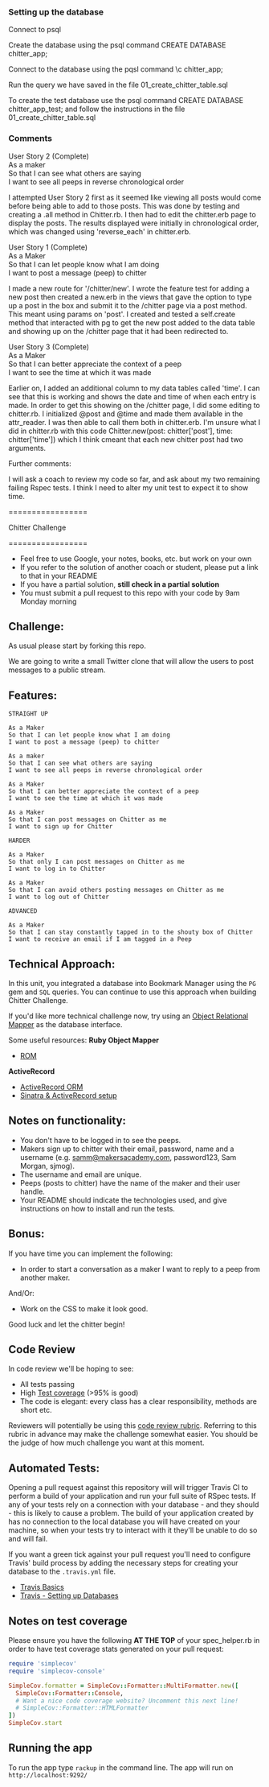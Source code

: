 ### Setting up the database 

Connect to psql

Create the database using the psql command CREATE DATABASE chitter_app;

Connect to the database using the pqsl command \c chitter_app;

Run the query we have saved in the file 01_create_chitter_table.sql

To create the test database use the psql command CREATE DATABASE chitter_app_test; and follow the instructions in the file 01_create_chitter_table.sql

### Comments

User Story 2 (Complete)  
As a maker   
So that I can see what others are saying    
I want to see all peeps in reverse chronological order  

I attempted User Story 2 first as it seemed like viewing all posts would come before being able to add to those posts. This was done by testing and creating a .all method in Chitter.rb. I then had to edit the chitter.erb page to display the posts. The results displayed were initially in chronological order, which was changed using 'reverse_each' in chitter.erb. 

User Story 1 (Complete)  
As a Maker  
So that I can let people know what I am doing    
I want to post a message (peep) to chitter  

I made a new route for '/chitter/new'. I wrote the feature test for adding a new post then created a new.erb in the views that gave the option to type up a post in the box and submit it to the /chitter page via a post method. This meant using params on 'post'. I created and tested a self.create method that interacted with pg to get the new post added to the data table and showing up on the /chitter page that it had been redirected to. 

User Story 3 (Complete)  
As a Maker  
So that I can better appreciate the context of a peep  
I want to see the time at which it was made  

Earlier on, I added an additional column to my data tables called 'time'. I can see that this is working and shows the date and time of when each entry is made. In order to get this showing on the /chitter page, I did some editing to chitter.rb. I initialized @post and @time and made them available in the attr_reader. I was then able to call them both in chitter.erb. I'm unsure what I did in chitter.rb with this code Chitter.new(post: chitter['post'], time: chitter['time']) which I think cmeant that each new chitter post had two arguments. 

Further comments: 

I will ask a coach to review my code so far, and ask about my two remaining failing Rspec tests. I think I need to alter my unit test to expect it to show time. 

=================

Chitter Challenge

=================

* Feel free to use Google, your notes, books, etc. but work on your own
* If you refer to the solution of another coach or student, please put a link to that in your README
* If you have a partial solution, **still check in a partial solution**
* You must submit a pull request to this repo with your code by 9am Monday morning

Challenge:
-------

As usual please start by forking this repo.

We are going to write a small Twitter clone that will allow the users to post messages to a public stream.

Features:
-------

```
STRAIGHT UP

As a Maker
So that I can let people know what I am doing  
I want to post a message (peep) to chitter

As a maker
So that I can see what others are saying  
I want to see all peeps in reverse chronological order

As a Maker
So that I can better appreciate the context of a peep
I want to see the time at which it was made

As a Maker
So that I can post messages on Chitter as me
I want to sign up for Chitter

HARDER

As a Maker
So that only I can post messages on Chitter as me
I want to log in to Chitter

As a Maker
So that I can avoid others posting messages on Chitter as me
I want to log out of Chitter

ADVANCED

As a Maker
So that I can stay constantly tapped in to the shouty box of Chitter
I want to receive an email if I am tagged in a Peep
```

Technical Approach:
-----

In this unit, you integrated a database into Bookmark Manager using the `PG` gem and `SQL` queries. You can continue to use this approach when building Chitter Challenge.

If you'd like more technical challenge now, try using an [Object Relational Mapper](https://en.wikipedia.org/wiki/Object-relational_mapping) as the database interface.

Some useful resources:
**Ruby Object Mapper**
- [ROM](https://rom-rb.org/)

**ActiveRecord**
- [ActiveRecord ORM](https://guides.rubyonrails.org/active_record_basics.html)
- [Sinatra & ActiveRecord setup](https://learn.co/lessons/sinatra-activerecord-setup)

Notes on functionality:
------

* You don't have to be logged in to see the peeps.
* Makers sign up to chitter with their email, password, name and a username (e.g. samm@makersacademy.com, password123, Sam Morgan, sjmog).
* The username and email are unique.
* Peeps (posts to chitter) have the name of the maker and their user handle.
* Your README should indicate the technologies used, and give instructions on how to install and run the tests.

Bonus:
-----

If you have time you can implement the following:

* In order to start a conversation as a maker I want to reply to a peep from another maker.

And/Or:

* Work on the CSS to make it look good.

Good luck and let the chitter begin!

Code Review
-----------

In code review we'll be hoping to see:

* All tests passing
* High [Test coverage](https://github.com/makersacademy/course/blob/main/pills/test_coverage.md) (>95% is good)
* The code is elegant: every class has a clear responsibility, methods are short etc.

Reviewers will potentially be using this [code review rubric](docs/review.md).  Referring to this rubric in advance may make the challenge somewhat easier.  You should be the judge of how much challenge you want at this moment.

Automated Tests:
-----

Opening a pull request against this repository will will trigger Travis CI to perform a build of your application and run your full suite of RSpec tests. If any of your tests rely on a connection with your database - and they should - this is likely to cause a problem. The build of your application created by has no connection to the local database you will have created on your machine, so when your tests try to interact with it they'll be unable to do so and will fail.

If you want a green tick against your pull request you'll need to configure Travis' build process by adding the necessary steps for creating your database to the `.travis.yml` file.

- [Travis Basics](https://docs.travis-ci.com/user/tutorial/)
- [Travis - Setting up Databases](https://docs.travis-ci.com/user/database-setup/)

Notes on test coverage
----------------------

Please ensure you have the following **AT THE TOP** of your spec_helper.rb in order to have test coverage stats generated
on your pull request:

```ruby
require 'simplecov'
require 'simplecov-console'

SimpleCov.formatter = SimpleCov::Formatter::MultiFormatter.new([
  SimpleCov::Formatter::Console,
  # Want a nice code coverage website? Uncomment this next line!
  # SimpleCov::Formatter::HTMLFormatter
])
SimpleCov.start
```

Running the app
----------------------

To run the app type `rackup` in the command line. The app will run on `http://localhost:9292/`

